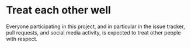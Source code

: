 # Treat each other well

Everyone participating in this project, and in particular in the issue tracker,
pull requests, and social media activity, is expected to treat other people with respect.
